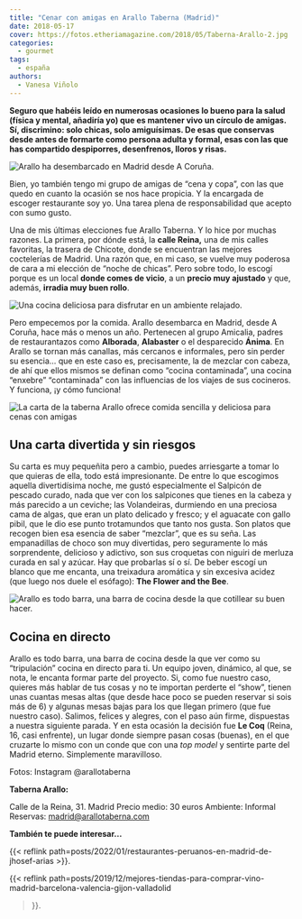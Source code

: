 ```yaml
---
title: "Cenar con amigas en Arallo Taberna (Madrid)"
date: 2018-05-17
cover: https://fotos.etheriamagazine.com/2018/05/Taberna-Arallo-2.jpg
categories: 
  - gourmet
tags: 
  - españa
authors: 
  - Vanesa Viñolo
---
```


**Seguro que habéis leído en numerosas ocasiones lo bueno para la salud (física y 
mental, añadiría yo) que es mantener vivo un círculo de amigas. Sí, discrimino: solo 
chicas, solo amiguísimas. De esas que conservas desde antes de formarte como persona 
adulta y formal, esas con las que has compartido despiporres, desenfrenos, lloros y 
risas.** 

![Arallo ha desembarcado en Madrid desde A Coruña.](https://fotos.etheriamagazine.com/2018/05/Taberna-Arallo-2.jpg "Arallo ha desembarcado en Madrid desde A Coruña.")

Bien, yo también tengo mi grupo de amigas de “cena y copa”, con las que quedo en cuanto 
la ocasión se nos hace propicia. Y la encargada de escoger restaurante soy yo. Una tarea 
plena de responsabilidad que acepto con sumo gusto. 

Una de mis últimas elecciones fue Arallo Taberna. Y lo hice por muchas razones. La 
primera, por dónde está, la **calle Reina,** una de mis calles favoritas, la trasera de 
Chicote, donde se encuentran las mejores coctelerías de Madrid. Una razón que, en mi 
caso, se vuelve muy poderosa de cara a mi elección de “noche de chicas”. Pero sobre 
todo, lo escogí porque es un local **donde comes de vicio**, a un **precio muy 
ajustado** y que, además, **irradia muy buen rollo**. 

![Una cocina deliciosa para disfrutar en un ambiente relajado.](https://fotos.etheriamagazine.com/2018/10/Taberna-Arallo-1-e1553269334578.jpg "Una cocina deliciosa para disfrutar en un ambiente relajado.")

Pero empecemos por la comida. Arallo desembarca en Madrid, desde A Coruña, hace más o 
menos un año. Pertenecen al grupo Amicalia, padres de restaurantazos como **Alborada**, 
**Alabaster** o el desparecido **Ánima**. En Arallo se tornan más canallas, más cercanos 
e informales, pero sin perder su esencia… que en este caso es, precisamente, la de 
mezclar con cabeza, de ahí que ellos mismos se definan como “cocina contaminada”, una 
cocina “enxebre” “contaminada” con las influencias de los viajes de sus cocineros. Y 
funciona, ¡y cómo funciona! 

![La carta de la taberna Arallo ofrece comida sencilla y deliciosa para cenas con amigas](https://fotos.etheriamagazine.com/2018/05/Taberna-Arallo-3.jpg "Acertarás con cualquier elección de su carta.")

## Una carta divertida y sin riesgos

Su carta es muy pequeñita pero a cambio, puedes arriesgarte a tomar lo que quieras de 
ella, todo está impresionante. De entre lo que escogimos aquella divertidísima noche, me 
gustó especialmente el Salpicón de pescado curado, nada que ver con los salpicones que 
tienes en la cabeza y más parecido a un ceviche; las Volandeiras, durmiendo en una 
preciosa cama de algas, que eran un plato delicado y fresco; y el aguacate con gallo 
pibil, que le dio ese punto trotamundos que tanto nos gusta. Son platos que recogen bien 
esa esencia de saber “mezclar”, que es su seña. Las empanadillas de choco son muy 
divertidas, pero seguramente lo más sorprendente, delicioso y adictivo, son sus 
croquetas con niguiri de merluza curada en sal y azúcar. Hay que probarlas sí o sí. De 
beber escogí un blanco que me encanta, una treixadura aromática y sin excesiva acidez 
(que luego nos duele el esófago): **The Flower and the Bee**. 

![Arallo es todo barra, una barra de cocina desde la que cotillear su buen hacer.](https://fotos.etheriamagazine.com/2018/05/Taberna-Arallo-4.jpg "Arallo es todo barra, una barra de cocina desde la que cotillear su buen hacer.")

## Cocina en directo

Arallo es todo barra, una barra de cocina desde la que ver como su “tripulación” cocina 
en directo para ti. Un equipo joven, dinámico, al que, se nota, le encanta formar parte 
del proyecto. Si, como fue nuestro caso, quieres más hablar de tus cosas y no te 
importan perderte el “show”, tienen unas cuantas mesas altas (que desde hace poco se 
pueden reservar si sois más de 6) y algunas mesas bajas para los que llegan primero (que 
fue nuestro caso). Salimos, felices y alegres, con el paso aún firme, dispuestas a 
nuestra siguiente parada. Y en esta ocasión la decisión fue **Le Coq** (Reina, 16, casi 
enfrente), un lugar donde siempre pasan cosas (buenas), en el que cruzarte lo mismo con 
un conde que con una _top model_ y sentirte parte del Madrid eterno. Simplemente 
maravilloso. 

Fotos: Instagram @arallotaberna 

**Taberna Arallo:** 

Calle de la Reina, 31. Madrid Precio medio: 30 euros Ambiente: Informal Reservas: 
madrid@arallotaberna.com 

**También te puede interesar...** 

{{< reflink path=posts/2022/01/restaurantes-peruanos-en-madrid-de-jhosef-arias >}}. 

{{< reflink 
path=posts/2019/12/mejores-tiendas-para-comprar-vino-madrid-barcelona-valencia-gijon-valladolid 
>}}.
